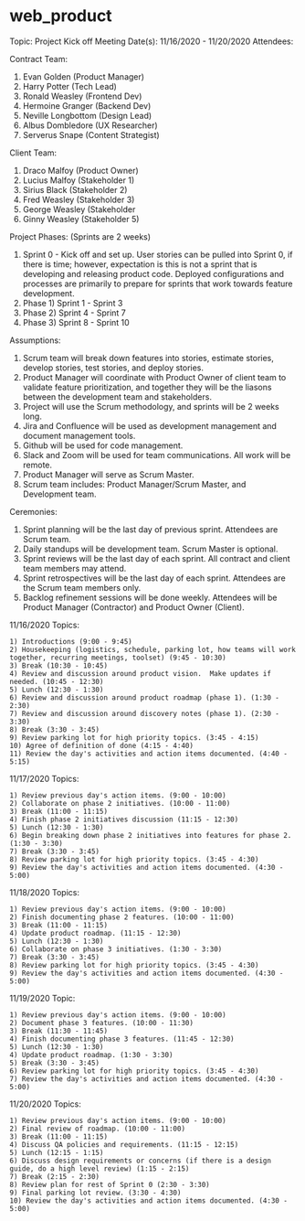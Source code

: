 # web_product

Topic: Project Kick off Meeting
Date(s): 11/16/2020 - 11/20/2020
Attendees:

 Contract Team: 
 
  1) Evan Golden (Product Manager)
  2) Harry Potter (Tech Lead)
  3) Ronald Weasley (Frontend Dev)
  4) Hermoine Granger (Backend Dev)
  5) Neville Longbottom (Design Lead)
  6) Albus Dombledore (UX Researcher)
  7) Serverus Snape (Content Strategist)
 
 Client Team:
 
  1) Draco Malfoy (Product Owner)
  2) Lucius Malfoy (Stakeholder 1)
  3) Sirius Black (Stakeholder 2)
  4) Fred Weasley (Stakeholder 3)
  5) George Weasley (Stakeholder 
  6) Ginny Weasley (Stakeholder 5)
  
 Project Phases: (Sprints are 2 weeks)
  
 1) Sprint 0 - Kick off and set up. User stories can be pulled into Sprint 0, if there is time; however, expectation is this is not a sprint that is developing and releasing         product code.  Deployed configurations and processes are primarily to prepare for sprints that work towards feature development.
 2) Phase 1) Sprint 1 - Sprint 3
 3) Phase 2) Sprint 4 - Sprint 7 
 4) Phase 3) Sprint 8 - Sprint 10
  
  Assumptions:
  
   1) Scrum team will break down features into stories, estimate stories, develop stories, test stories, and deploy stories.
   2) Product Manager will coordinate with Product Owner of client team to validate feature prioritization, and together they will be the liasons between the development team and stakeholders.
   3) Project will use the Scrum methodology, and sprints will be 2 weeks long.
   4) Jira and Confluence will be used as development management and document management tools.
   5) Github will be used for code management.
   6) Slack and Zoom will be used for team communications. All work will be remote.
   7) Product Manager will serve as Scrum Master.
   8) Scrum team includes: Product Manager/Scrum Master, and Development team.
   
  Ceremonies:
  
   1) Sprint planning will be the last day of previous sprint.  Attendees are Scrum team.
   2) Daily standups will be development team.  Scrum Master is optional.
   3) Sprint reviews will be the last day of each sprint.  All contract and client team members may attend.
   4) Sprint retrospectives will be the last day of each sprint.  Attendees are the Scrum team members only.
   5) Backlog refinement sessions will be done weekly.  Attendees will be Product Manager (Contractor) and Product Owner (Client).
  
   
  
 11/16/2020
  Topics:
  
    1) Introductions (9:00 - 9:45)
    2) Housekeeping (logistics, schedule, parking lot, how teams will work together, recurring meetings, toolset) (9:45 - 10:30)
    3) Break (10:30 - 10:45)
    4) Review and discussion around product vision.  Make updates if needed. (10:45 - 12:30)
    5) Lunch (12:30 - 1:30)
    6) Review and discussion around product roadmap (phase 1). (1:30 - 2:30)
    7) Review and discussion around discovery notes (phase 1). (2:30 - 3:30)
    8) Break (3:30 - 3:45)
    9) Review parking lot for high priority topics. (3:45 - 4:15)
    10) Agree of definition of done (4:15 - 4:40)
    11) Review the day's activities and action items documented. (4:40 - 5:15)
    
    
  11/17/2020
   Topics:
   
    1) Review previous day's action items. (9:00 - 10:00)
    2) Collaborate on phase 2 initiatives. (10:00 - 11:00)
    3) Break (11:00 - 11:15)
    4) Finish phase 2 initiatives discussion (11:15 - 12:30)
    5) Lunch (12:30 - 1:30)
    6) Begin breaking down phase 2 initiatives into features for phase 2. (1:30 - 3:30)
    7) Break (3:30 - 3:45)
    8) Review parking lot for high priority topics. (3:45 - 4:30)
    9) Review the day's activities and action items documented. (4:30 - 5:00)
    
  11/18/2020
   Topics:
   
    1) Review previous day's action items. (9:00 - 10:00)
    2) Finish documenting phase 2 features. (10:00 - 11:00)
    3) Break (11:00 - 11:15)
    4) Update product roadmap. (11:15 - 12:30)
    5) Lunch (12:30 - 1:30)
    6) Collaborate on phase 3 initiatives. (1:30 - 3:30)
    7) Break (3:30 - 3:45)
    8) Review parking lot for high priority topics. (3:45 - 4:30)
    9) Review the day's activities and action items documented. (4:30 - 5:00)
   
  11/19/2020
   Topic:
   
    1) Review previous day's action items. (9:00 - 10:00)
    2) Document phase 3 features. (10:00 - 11:30)
    3) Break (11:30 - 11:45)
    4) Finish documenting phase 3 features. (11:45 - 12:30)
    5) Lunch (12:30 - 1:30)
    4) Update product roadmap. (1:30 - 3:30)
    5) Break (3:30 - 3:45)
    6) Review parking lot for high priority topics. (3:45 - 4:30)
    7) Review the day's activities and action items documented. (4:30 - 5:00)
    
  11/20/2020
   Topics:
   
    1) Review previous day's action items. (9:00 - 10:00)
    2) Final review of roadmap. (10:00 - 11:00)
    3) Break (11:00 - 11:15)
    4) Discuss QA policies and requirements. (11:15 - 12:15)
    5) Lunch (12:15 - 1:15)
    6) Discuss design requirements or concerns (if there is a design guide, do a high level review) (1:15 - 2:15)
    7) Break (2:15 - 2:30)
    8) Review plan for rest of Sprint 0 (2:30 - 3:30)
    9) Final parking lot review. (3:30 - 4:30)
    10) Review the day's activities and action items documented. (4:30 - 5:00)
      
    
      
